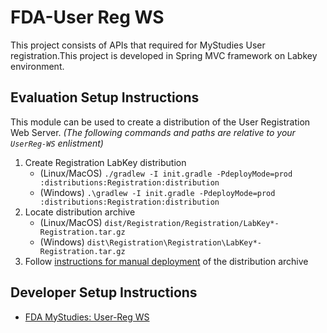 # FDA-User Reg WS

This project consists of APIs that required for MyStudies User registration.This project is developed in Spring MVC framework on Labkey environment.

## Evaluation Setup Instructions

This module can be used to create a distribution of the User Registration Web Server.
_(The following commands and paths are relative to your `UserReg-WS` enlistment)_

1. Create Registration LabKey distribution
   - (Linux/MacOS) `./gradlew -I init.gradle -PdeployMode=prod :distributions:Registration:distribution`
   - (Windows) `.\gradlew -I init.gradle -PdeployMode=prod :distributions:Registration:distribution`
1. Locate distribution archive
    - (Linux/MacOS) `dist/Registration/Registration/LabKey*-Registration.tar.gz`
    - (Windows) `dist\Registration\Registration\LabKey*-Registration.tar.gz`
1. Follow [instructions for manual deployment](https://www.labkey.org/Documentation/wiki-page.view?name=manualInstall) of the distribution archive

## Developer Setup Instructions
- [FDA MyStudies: User-Reg WS](https://www.labkey.org/FDAMyStudiesHelp/wiki-page.view?name=setupInstructions#userReg)
